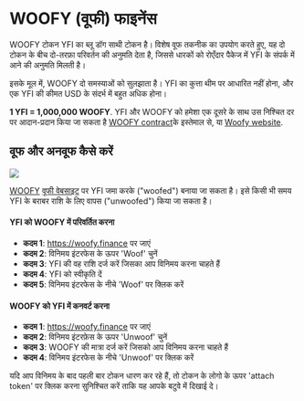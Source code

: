 # WOOFY (वूफी) फाइनेंस

WOOFY टोकन YFI का ब्लू डॉग साथी टोकन है। विशेष वूफ तकनीक का उपयोग करते हुए, यह दो टोकन के बीच दो-तरफ़ा परिवर्तन की अनुमति देता है, जिससे धारकों को रोएँदार पैकेज में YFI के संपर्क में आने की अनुमति मिलती है।

इसके मूल में, WOOFY दो समस्याओं को सुलझाता  है। YFI का कुत्ता थीम पर आधारित नहीं होना, और एक YFI की कीमत USD के संदर्भ में बहुत अधिक होना।

**1 YFI = 1,000,000 WOOFY**. YFI और WOOFY को हमेशा एक दूसरे के साथ उस निश्चित दर पर आदान-प्रदान किया जा सकता है [WOOFY contract](https://etherscan.io/address/0xd0660cd418a64a1d44e9214ad8e459324d8157f1#code)के इस्तेमाल से, या [Woofy website](https://woofy.finance/).

## वूफ और अनवूफ कैसे करें

![](https://i.imgur.com/HqfCYZX.png)

[WOOFY](https://etherscan.io/address/0xd0660cd418a64a1d44e9214ad8e459324d8157f1) [वूफी वेबसाइट](https://woofy.finance/) पर YFI जमा करके ("woofed") बनाया जा सकता है। इसे किसी भी समय YFI के बराबर राशि के लिए वापस ("unwoofed") किया जा सकता है।

#### YFI को WOOFY में परिवर्तित करना

- **कदम 1**: https://woofy.finance पर जाएं
- **कदम 2**: विनिमय इंटरफेस के ऊपर 'Woof' चुनें
- **कदम 3**: YFI की वह राशि दर्ज करें जिसका आप विनिमय करना चाहते हैं 
- **कदम 4**: YFI को स्वीकृति दें
- **कदम 5**: विनिमय इंटरफेस के नीचे 'Woof' पर क्लिक करें

#### WOOFY को YFI में कनवर्ट करना

- **कदम 1**: https://woofy.finance पर जाएं
- **कदम 2**: विनिमय इंटरफ़ेस के ऊपर 'Unwoof' चुनें
- **कदम 3**: WOOFY की मात्रा दर्ज करें जिसको आप विनिमय करना चाहते हैं 
- **कदम 4**: विनिमय इंटरफेस के नीचे 'Unwoof' पर क्लिक करें

यदि आप विनिमय के बाद पहली बार टोकन धारण कर रहे हैं, तो टोकन के लोगो के ऊपर 'attach token' पर क्लिक करना सुनिश्चित करें ताकि यह आपके बटुवे में दिखाई दे।
